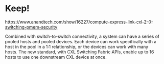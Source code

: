# Keep!
https://www.anandtech.com/show/16227/compute-express-link-cxl-2-0-switching-pmem-security

Combined with switch-to-switch connectivity, a system can have a series of pooled hosts and pooled devices. Each device can work specifically with a host in the pool in a 1:1 relationship, or the devices can work with many hosts. The new standard, with CXL Switching Fabric APIs, enable up to 16 hosts to use one downstream CXL device at once.
